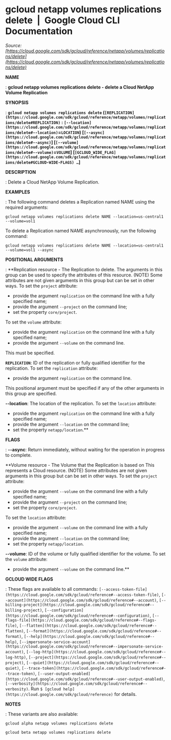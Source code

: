 # gcloud netapp volumes replications delete  |  Google Cloud CLI Documentation

*Source: [https://cloud.google.com/sdk/gcloud/reference/netapp/volumes/replications/delete](https://cloud.google.com/sdk/gcloud/reference/netapp/volumes/replications/delete)*

**NAME**

: **gcloud netapp volumes replications delete - delete a Cloud NetApp Volume Replication**

**SYNOPSIS**

: **`gcloud netapp volumes replications delete` (`[REPLICATION](https://cloud.google.com/sdk/gcloud/reference/netapp/volumes/replications/delete#REPLICATION)` : `[--location](https://cloud.google.com/sdk/gcloud/reference/netapp/volumes/replications/delete#--location)`=`LOCATION`) [`[--async](https://cloud.google.com/sdk/gcloud/reference/netapp/volumes/replications/delete#--async)`] [`[--volume](https://cloud.google.com/sdk/gcloud/reference/netapp/volumes/replications/delete#--volume)`=`VOLUME`] [`[GCLOUD_WIDE_FLAG](https://cloud.google.com/sdk/gcloud/reference/netapp/volumes/replications/delete#GCLOUD-WIDE-FLAGS) …`]**

**DESCRIPTION**

: Delete a Cloud NetApp Volume Replication.

**EXAMPLES**

: The following command deletes a Replication named NAME using the required
arguments:

```
gcloud netapp volumes replications delete NAME --location=us-central1 --volume=vol1
```

To delete a Replication named NAME asynchronously, run the following command:

```
gcloud netapp volumes replications delete NAME --location=us-central1 --volume=vol1 --async
```

**POSITIONAL ARGUMENTS**

: **Replication resource - The Replication to delete. The arguments in this group
can be used to specify the attributes of this resource. (NOTE) Some attributes
are not given arguments in this group but can be set in other ways.
To set the `project` attribute:

- provide the argument `replication` on the command line with a fully
specified name;
- provide the argument `--project` on the command line;
- set the property `core/project`.

To set the `volume` attribute:

- provide the argument `replication` on the command line with a fully
specified name;
- provide the argument `--volume` on the command line.

This must be specified.

**`REPLICATION`**:
ID of the replication or fully qualified identifier for the replication.
To set the `replication` attribute:

- provide the argument `replication` on the command line.

This positional argument must be specified if any of the other arguments in this
group are specified.

**--location**:
The location of the replication.
To set the `location` attribute:

- provide the argument `replication` on the command line with a fully
specified name;
- provide the argument `--location` on the command line;
- set the property `netapp/location`.**

**FLAGS**

: **--async**:
Return immediately, without waiting for the operation in progress to complete.

**Volume resource - The Volume that the Replication is based on This represents a
Cloud resource. (NOTE) Some attributes are not given arguments in this group but
can be set in other ways.
To set the `project` attribute:

- provide the argument `--volume` on the command line with a fully
specified name;
- provide the argument `--project` on the command line;
- set the property `core/project`.

To set the `location` attribute:

- provide the argument `--volume` on the command line with a fully
specified name;
- provide the argument `--location` on the command line;
- set the property `netapp/location`.

**--volume**:
ID of the volume or fully qualified identifier for the volume.
To set the `volume` attribute:

- provide the argument `--volume` on the command line.**

**GCLOUD WIDE FLAGS**

: These flags are available to all commands: `[--access-token-file](https://cloud.google.com/sdk/gcloud/reference#--access-token-file)`,
`[--account](https://cloud.google.com/sdk/gcloud/reference#--account)`, `[--billing-project](https://cloud.google.com/sdk/gcloud/reference#--billing-project)`,
`[--configuration](https://cloud.google.com/sdk/gcloud/reference#--configuration)`,
`[--flags-file](https://cloud.google.com/sdk/gcloud/reference#--flags-file)`,
`[--flatten](https://cloud.google.com/sdk/gcloud/reference#--flatten)`, `[--format](https://cloud.google.com/sdk/gcloud/reference#--format)`, `[--help](https://cloud.google.com/sdk/gcloud/reference#--help)`, `[--impersonate-service-account](https://cloud.google.com/sdk/gcloud/reference#--impersonate-service-account)`,
`[--log-http](https://cloud.google.com/sdk/gcloud/reference#--log-http)`,
`[--project](https://cloud.google.com/sdk/gcloud/reference#--project)`, `[--quiet](https://cloud.google.com/sdk/gcloud/reference#--quiet)`, `[--trace-token](https://cloud.google.com/sdk/gcloud/reference#--trace-token)`, `[--user-output-enabled](https://cloud.google.com/sdk/gcloud/reference#--user-output-enabled)`,
`[--verbosity](https://cloud.google.com/sdk/gcloud/reference#--verbosity)`.
Run `$ [gcloud help](https://cloud.google.com/sdk/gcloud/reference)` for details.

**NOTES**

: These variants are also available:

```
gcloud alpha netapp volumes replications delete
```

```
gcloud beta netapp volumes replications delete
```